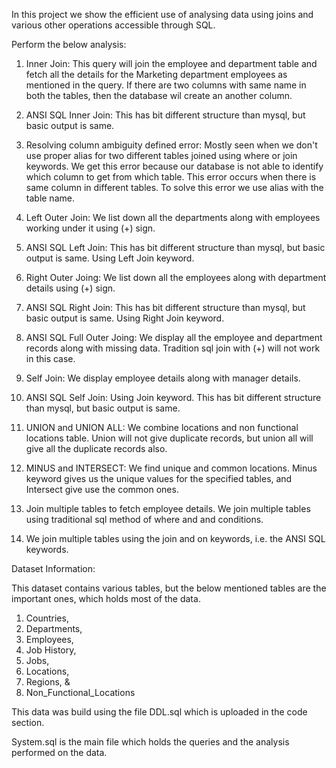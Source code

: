 In this project we show the efficient use of analysing data using joins and various other operations accessible through SQL.

Perform the below analysis:

1. Inner Join: This query will join the employee and department table and fetch all the details for the Marketing department employees as mentioned in the query. If 
there are two columns with same name in both the tables, then the database wil create an another column.

2. ANSI SQL Inner Join: This has bit different structure than mysql, but basic output is same.

3. Resolving column ambiguity defined error: Mostly seen when we don't use proper alias for two different tables joined using where or join keywords. We get this error
because our database is not able to identify which column to get from which table. This error occurs when there is same column in different tables. 
To solve this error we use alias with the table name.

4. Left Outer Join: We list down all the departments along with employees working under it using (+) sign.

5. ANSI SQL Left Join: This has bit different structure than mysql, but basic output is same. Using Left Join keyword.

6. Right Outer Joing: We list down all the employees along with department details using (+) sign.

7. ANSI SQL Right Join: This has bit different structure than mysql, but basic output is same. Using Right Join keyword.

8. ANSI SQL Full Outer Joing: We display all the employee and department records along with missing data. Tradition sql join with (+) will not work in this case.

9. Self Join: We display employee details along with manager details.

10. ANSI SQL Self Join: Using Join keyword. This has bit different structure than mysql, but basic output is same.

11. UNION and UNION ALL: We combine locations and non functional locations table. Union will not give duplicate records, but union all will give all the duplicate
records also. 

12. MINUS and INTERSECT: We find unique and common locations. Minus keyword gives us the unique values for the specified tables, and Intersect give use the common ones.

13. Join multiple tables to fetch employee details. We join multiple tables using traditional sql method of where and and conditions.

14. We join multiple tables using the join and on keywords, i.e. the ANSI SQL keywords.

Dataset Information:

This dataset contains various tables, but the below mentioned tables are the important ones, which holds most of the data.
1. Countries,
2. Departments,
3. Employees,
4. Job History,
5. Jobs,
6. Locations, 
7. Regions, &	
8. Non_Functional_Locations

This data was build using the file DDL.sql which is uploaded in the code section.

System.sql is the main file which holds the queries and the analysis performed on the data.